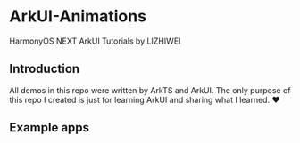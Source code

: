 # ArkUI-Animations

HarmonyOS NEXT ArkUI Tutorials by LIZHIWEI

## Introduction

All demos in this repo were written by ArkTS and ArkUI. The only purpose of this repo I created is just for learning ArkUI and sharing what I learned. ❤️

## Example apps

